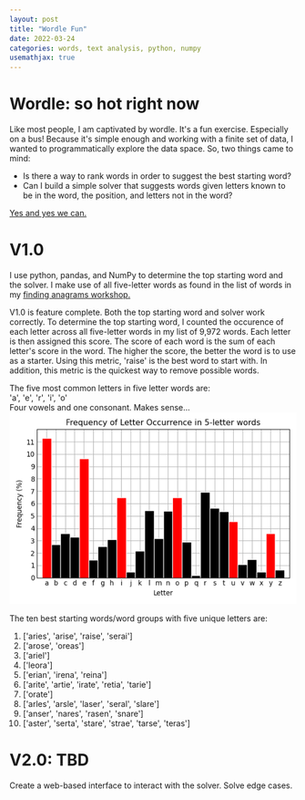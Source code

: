 ```yaml
---
layout: post
title: "Wordle Fun"
date: 2022-03-24
categories: words, text analysis, python, numpy
usemathjax: true
---
```


# Wordle: so hot right now
Like most people, I am captivated by wordle. It's a fun exercise. Especially on a bus!
Because it's simple enough and working with a finite set of data, I wanted to programmatically explore the data space. So, two things came to mind:
- Is there a way to rank words in order to suggest the best starting word?
- Can I build a simple solver that suggests words given letters known to be in the word, the position, and letters not in the word?

[Yes and yes we can.](https://github.com/mike-babb/wordle_fun)

# V1.0
I use python, pandas, and NumPy to determine the top starting word and the solver. I make use of all five-letter words as found in the list of words in my [finding anagrams workshop.](https://github.com/mike-babb/finding_anagrams)

V1.0 is feature complete. Both the top starting word and solver work correctly. To determine the top starting word, I counted the occurence of each letter across all five-letter words in my list of 9,972 words. Each letter is then assigned this score. The score of each word is the sum of each letter's score in the word. The higher the score, the better the word is to use as a starter. Using this metric, 'raise' is the best word to start with. In addition, this metric is the quickest way to remove possible words. 

The five most common letters in five letter words are:
<br>
'a', 'e', 'r', 'i', 'o'
<br>
Four vowels and one consonant. Makes sense...
<br>
![frequency of letter occurence](/assets/letter_score.png)

The ten best starting words/word groups with five unique letters are:

1. ['aries', 'arise', 'raise', 'serai']
2. ['arose', 'oreas']
3. ['ariel']
4. ['leora']
5. ['erian', 'irena', 'reina']
6. ['arite', 'artie', 'irate', 'retia', 'tarie']
7. ['orate']
8. ['arles', 'arsle', 'laser', 'seral', 'slare']
9. ['anser', 'nares', 'rasen', 'snare']
10. ['aster', 'serta', 'stare', 'strae', 'tarse', 'teras']


# V2.0: TBD
Create a web-based interface to interact with the solver.
Solve edge cases. 




